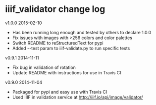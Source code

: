 iiif_validator change log
=========================

v1.0.0 2015-02-10
  * Has been running long enough and tested by others to declare 1.0.0
  * Fix issues with images with >256 colors and color palettes
  * Switch README to reStructuredText for pypi
  * Added --test param to iiif-validate.py to run specific tests

v0.9.1 2014-11-11
  * Fix bug in validation of rotation
  * Update README with instructions for use in Travis CI

v0.9.0 2014-11-04
  * Packaged for pypi and easy use with Travis CI
  * Used IIIF in validation service at <http://iiif.io/api/image/validator/>
